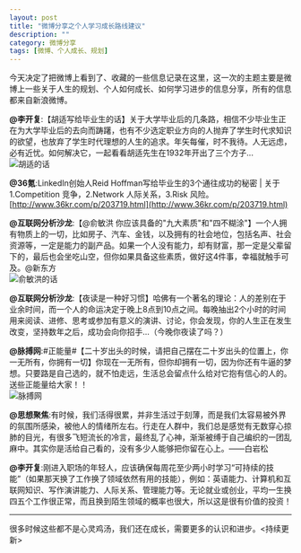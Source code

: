 ```yaml
---
layout: post
title: "微博分享之个人学习成长路线建议"
description: ""
category: 微博分享
tags: [微博、个人成长、规划]
---
```


今天决定了把微博上看到了、收藏的一些信息记录在这里，这一次的主题主要是微博上一些关于人生的规划、个人如何成长、如何学习进步的信息分享，所有的信息都来自新浪微博。

<strong>@李开复</strong>:【胡适写给毕业生的话】关于大学毕业后的几条路，相信不少毕业生正在为大学毕业后的去向而踌躇，也有不少选定职业方向的人抛弃了学生时代求知识的欲望，也放弃了学生时代理想的人生的追求。年矢每催，时不我待。人无远虑，必有近忧。如何解决它，一起看看胡适先生在1932年开出了三个方子...  
![胡适的话](http://www.mojiaqin.cn/images/2013/0608/likaifu.jpg)

<strong>@36氪</strong>:LinkedIn创始人Reid Hoffman写给毕业生的3个通往成功的秘密 | 关于 1.Competition 竞争，2.Network 人际关系，3.Risk 风险。[http://www.36kr.com/p/203719.html](http://www.36kr.com/p/203719.html)  

<strong>@互联网分析沙龙</strong>:【@俞敏洪 你应该具备的"九大素质"和"四不糊涂"】一个人拥有物质上的一切，比如房子、汽车、金钱，以及拥有的社会地位，包括名声、社会资源等，一定是能力的副产品。如果一个人没有能力，却有财富，那一定是父辈留下的，最后也会坐吃山空，但你如果具备这些素质，做好这4件事，幸福就触手可及。@新东方  
![俞敏洪的话](http://www.mojiaqin.cn/images/2013/0608/hulianwang.jpg)

<strong>@互联网分析沙龙</strong>:【夜读是一种好习惯】哈佛有一个著名的理论：人的差别在于业余时间，而一个人的命运决定于晚上8点到10点之间。每晚抽出2个小时的时间用来阅读、进修、思考或参加有意义的演讲、讨论，你会发现，你的人生正在发生改变，坚持数年之后，成功会向你招手...（今晚你夜读了吗？）

<strong>@脉搏网</strong>:#正能量#【二十岁出头的时候，请把自己摆在二十岁出头的位置上，你一无所有，你拥有一切】你现在一无所有，但你却拥有一切，因为你还有牛逼的梦想。只要路是自己选的，就不怕走远，生活总会留点什么给对它抱有信心的人的。送些正能量给大家！！  
![脉搏网](http://www.mojiaqin.cn/images/2013/0608/maibowang.jpg)

<strong>@思想聚焦</strong>:有时候，我们活得很累，并非生活过于刻薄，而是我们太容易被外界的氛围所感染，被他人的情绪所左右。行走在人群中，我们总是感觉有无数穿心掠肺的目光，有很多飞短流长的冷言，最终乱了心神，渐渐被缚于自己编织的一团乱麻中。其实你是活给自己看的，没有多少人能够把你留在心上。——白岩松  

<strong>@李开复</strong>:刚进入职场的年轻人，应该确保每周花至少两小时学习“可持续的技能”（如果那天换了工作换了领域依然有用的技能），例如：英语能力、计算机和互联网知识、写作演讲能力、人际关系、管理能力等。无论就业或创业，平均一生换四五个工作很正常，而且换到陌生领域的概率也很大，所以这是很有价值的投资！  

---------------------------------------
很多时候这些都不是心灵鸡汤，我们还在成长，需要更多的认识和进步。<持续更新>
